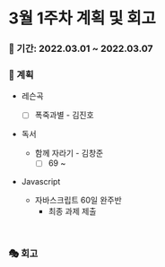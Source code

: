 # 3월 1주차 계획 및 회고

### 📆 기간: 2022.03.01 ~ 2022.03.07

### 📑 계획

- 레슨곡

  - [ ] 폭죽과별 - 김진호
- 독서
  - 함께 자라기 - 김창준
    - [ ] 69 ~
- Javascript
  - 자바스크립트 60일 완주반
    - 최종 과제 제출

<br/>

### 🎭 회고

